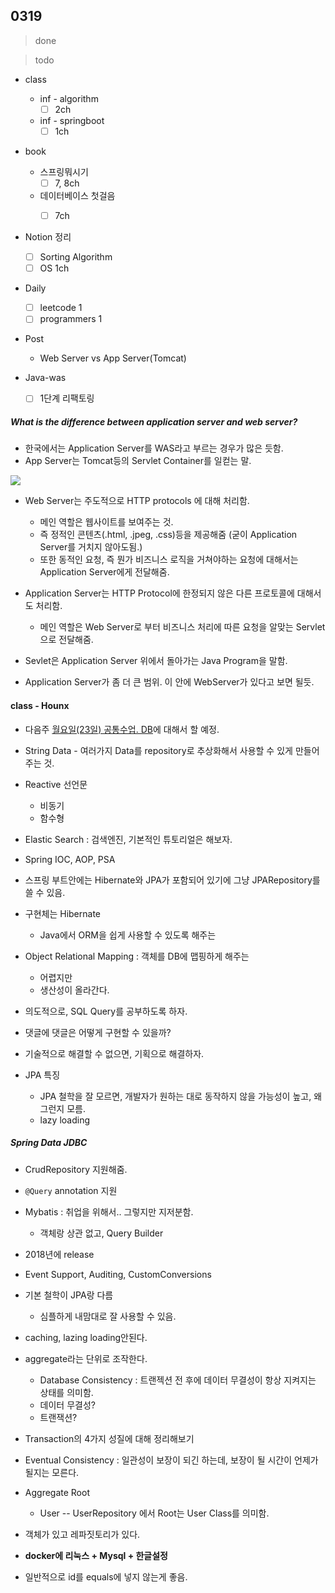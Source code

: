 ## 0319

> done




> todo

- class
  - inf - algorithm
    - [ ] 2ch
  - inf - springboot
      - [ ] 1ch
- book
  - 스프링뭐시기
      - [ ] 7, 8ch
  - 데이터베이스 첫걸음
      - [ ] 7ch


- Notion 정리

  - [ ] Sorting Algorithm
  - [ ] OS 1ch
- Daily

  - [ ] leetcode 1
  - [ ] programmers 1
- Post

  - Web Server vs App Server(Tomcat)
- Java-was

  - [ ] 1단계 리팩토링



##### What is the difference between application server and web server?

- 한국에서는 Application Server를 WAS라고 부르는 경우가 많은 듯함.
- App Server는 Tomcat등의 Servlet Container를 일컫는 말.

![](https://i.stack.imgur.com/qCgzQ.gif)

- Web Server는 주도적으로 HTTP protocols 에 대해 처리함.
  - 메인 역할은 웹사이트를 보여주는 것.
  - 즉 정적인 콘텐츠(.html, .jpeg, .css)등을 제공해줌 (굳이 Application Server를 거치지 않아도됨.)
  - 또한 동적인 요청, 즉 뭔가 비즈니스 로직을 거쳐야하는 요청에 대해서는 Application Server에게 전달해줌.
- Application Server는 HTTP Protocol에 한정되지 않은 다른 프로토콜에 대해서도 처리함.
  - 메인 역할은 Web Server로 부터 비즈니스 처리에 따른 요청을 알맞는 Servlet으로 전달해줌.

- Sevlet은 Application Server 위에서 돌아가는 Java Program을 말함.
- Application Server가 좀 더 큰 범위. 이 안에 WebServer가 있다고 보면 될듯.



#### class - Hounx

- 다음주 <u>월요일(23일) 공통수업. DB</u>에 대해서 할 예정.

- String Data - 여러가지 Data를 repository로 추상화해서 사용할 수 있게 만들어주는 것.
- Reactive 선언문
  - 비동기
  - 함수형
- Elastic Search : 검색엔진, 기본적인 튜토리얼은 해보자.

- Spring IOC, AOP, PSA
- 스프링 부트안에는 Hibernate와 JPA가 포함되어 있기에 그냥 JPARepository를 쓸 수 있음.
- 구현체는 Hibernate
  - Java에서 ORM을 쉽게 사용할 수 있도록 해주는
- Object Relational Mapping : 객체를 DB에 맵핑하게 해주는
  - 어렵지만
  - 생산성이 올라간다.
- 의도적으로, SQL Query를 공부하도록 하자.
- 댓글에 댓글은 어떻게 구현할 수 있을까?
- 기술적으로 해결할 수 없으면, 기획으로 해결하자.
- JPA 특징
  - JPA 철학을 잘 모르면, 개발자가 원하는 대로 동작하지 않을 가능성이 높고, 왜 그런지 모름.
  - lazy loading



##### Spring Data JDBC

- CrudRepository 지원해줌.
- `@Query` annotation 지원
- Mybatis : 취업을 위해서.. 그렇지만 지저분함.
  - 객체랑 상관 없고, Query Builder

- 2018년에 release
- Event Support, Auditing, CustomConversions
- 기본 철학이 JPA랑 다름
  - 심플하게 내맘대로 잘 사용할 수 있음.
- caching, lazing loading안된다.
- aggregate라는 단위로 조작한다.
  - Database Consistency : 트랜젝션 전 후에 데이터 무결성이 항상 지켜지는 상태를 의미함.
  - 데이터 무결성?
  - 트랜잭션?
- Transaction의 4가지 성질에 대해 정리해보기

- Eventual Consistency : 일관성이 보장이 되긴 하는데, 보장이 될 시간이 언제가 될지는 모른다.

- Aggregate Root 
  - User -- UserRepository 에서 Root는 User Class를 의미함.
- 객체가 있고 레파짓토리가 있다.
- **docker에 리눅스 + Mysql + 한글설정**
- 일반적으로 id를 equals에 넣지 않는게 좋음.
